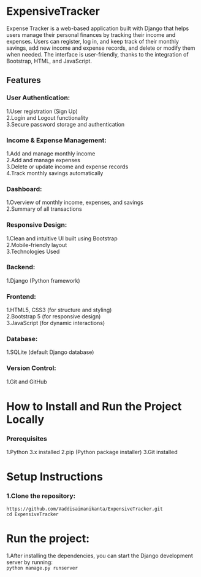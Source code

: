 # ExpensiveTracker

Expense Tracker is a web-based application built with Django that helps users manage their personal finances by tracking their income and expenses. Users can register, log in, and keep track of their monthly savings, add new income and expense records, and delete or modify them when needed. The interface is user-friendly, thanks to the integration of Bootstrap, HTML, and JavaScript.

## Features
### User Authentication:
1.User registration (Sign Up)<br>
2.Login and Logout functionality<br>
3.Secure password storage and authentication<br>
### Income & Expense Management:
1.Add and manage monthly income<br>
2.Add and manage expenses<br>
3.Delete or update income and expense records<br>
4.Track monthly savings automatically<br>
### Dashboard:
1.Overview of monthly income, expenses, and savings<br>
2.Summary of all transactions
### Responsive Design:
1.Clean and intuitive UI built using Bootstrap<br>
2.Mobile-friendly layout<br>
3.Technologies Used<br>
### Backend:
1.Django (Python framework)
### Frontend:
1.HTML5, CSS3 (for structure and styling)<br>
2.Bootstrap 5 (for responsive design)<br>
3.JavaScript (for dynamic interactions)<br>
### Database:
1.SQLite (default Django database)
### Version Control:
1.Git and GitHub

# How to Install and Run the Project Locally
### Prerequisites
1.Python 3.x installed
2.pip (Python package installer)
3.Git installed
# Setup Instructions
### 1.Clone the repository:
   ```https://github.com/Vaddisaimanikanta/ExpensiveTracker.git```<br>
   ```cd ExpensiveTracker```
# Run the project: 
1.After installing the dependencies, you can start the Django development server by running:<br>
```python manage.py runserver```

